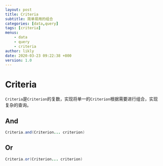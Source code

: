 ```yaml
---
layout: post
title: Criteria
subtitle: 简单易用的组合
categories: [data,query]
tags: [criteria]
menus:
    - data
    - query
    - criteria
author: likly
date: 2020-03-23 09:22:38 +800
version: 1.0
---
```


# Criteria

`Criteria`是`Criterion`的复数，实现将单一的`Criterion`根据需要进行组合，实现复杂的查询。

## And

```java
Criteria.and(Criterion... criterion)
```

## Or


```java
Criteria.or(Criterion... criterion)
```